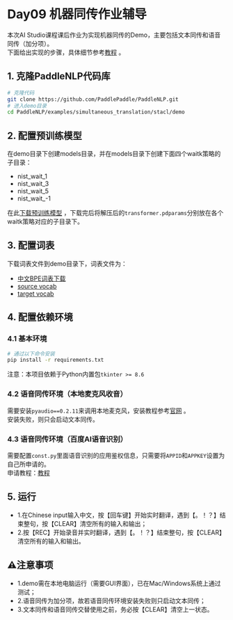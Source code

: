 # Day09 机器同传作业辅导

本次AI Studio课程课后作业为实现机器同传的Demo，主要包括文本同传和语音同传（加分项）。  
下面给出实现的步骤，具体细节参考[教程](https://github.com/PaddlePaddle/PaddleNLP/tree/develop/examples/simultaneous_translation/stacl/demo) 。

## 1. 克隆PaddleNLP代码库
```bash
# 克隆代码
git clone https://github.com/PaddlePaddle/PaddleNLP.git
# 进入demo目录
cd PaddleNLP/examples/simultaneous_translation/stacl/demo
```

## 2. 配置预训练模型
在demo目录下创建models目录，并在models目录下创建下面四个waitk策略的子目录：
- nist_wait_1
- nist_wait_3
- nist_wait_5
- nist_wait_-1  

在此[下载预训练模型](https://github.com/PaddlePaddle/PaddleNLP/blob/develop/examples/simultaneous_translation/stacl/README.md#%E6%A8%A1%E5%9E%8B%E4%B8%8B%E8%BD%BD%E6%9B%B4%E6%96%B0%E4%B8%AD) ，下载完后将解压后的`transformer.pdparams`分别放在各个waitk策略对应的子目录下。

## 3. 配置词表
下载词表文件到demo目录下，词表文件为：
- [中文BPE词表下载](https://paddlenlp.bj.bcebos.com/models/stacl/2M.zh2en.dict4bpe.zh)
- [source vocab](https://paddlenlp.bj.bcebos.com/models/stacl/nist.20k.zh.vocab)
- [target vocab](https://paddlenlp.bj.bcebos.com/models/stacl/nist.10k.en.vocab)

## 4. 配置依赖环境

### 4.1 基本环境
```bash
# 通过以下命令安装
pip install -r requirements.txt
```
注意：本项目依赖于Python内置包`tkinter >= 8.6`

### 4.2 语音同传环境（本地麦克风收音）
需要安装`pyaudio==0.2.11`来调用本地麦克风，安装教程参考[官网](http://people.csail.mit.edu/hubert/pyaudio/) 。  
安装失败，则只会启动文本同传。

### 4.3 语音同传环境（百度AI语音识别）
需要配置`const.py`里面语音识别的应用鉴权信息，只需要将`APPID`和`APPKEY`设置为自己所申请的。  
申请教程：[教程](https://github.com/PaddlePaddle/PaddleNLP/blob/develop/examples/simultaneous_translation/stacl/demo/README_ai.md)

## 5. 运行
- 1.在Chinese input输入中文，按【回车键】开始实时翻译，遇到【。！？】结束整句，按【CLEAR】清空所有的输入和输出；
- 2.按【REC】开始录音并实时翻译，遇到【。！？】结束整句，按【CLEAR】清空所有的输入和输出。

## ⚠️注意事项
- 1.demo需在本地电脑运行（需要GUI界面），已在Mac/Windows系统上通过测试；
- 2.语音同传为加分项，故若语音同传环境安装失败则只启动文本同传；
- 3.文本同传和语音同传交替使用之前，务必按【CLEAR】清空上一状态。
